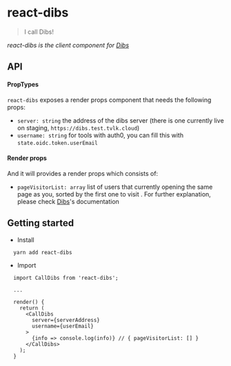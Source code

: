 # react-dibs

> I call Dibs!

*react-dibs is the client component for [Dibs](https://github.com/traveloka/dibs)*

## API

#### PropTypes
`react-dibs` exposes a render props component that needs the following props:
* `server: string` the address of the dibs server (there is one currently live on staging, `https://dibs.test.tvlk.cloud`)
* `username: string` for tools with auth0, you can fill this with `state.oidc.token.userEmail`

#### Render props
And it will provides a render props which consists of:
* `pageVisitorList: array` list of users that currently opening the same page as you, sorted by the first one to visit . For further explanation, please check [Dibs](https://github.com/traveloka/dibs)'s documentation

## Getting started

* Install
```
  yarn add react-dibs
```
* Import
```
  import CallDibs from 'react-dibs';

  ...

  render() {
    return (
      <CallDibs
        server={serverAddress}
        username={userEmail}
      >
        {info => console.log(info)} // { pageVisitorList: [] }
      </CallDibs>
    );
  }
```
